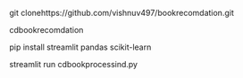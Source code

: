 git clonehttps://github.com/vishnuv497/bookrecomdation.git

cdbookrecomdation

pip install streamlit pandas scikit-learn 

streamlit run cdbookprocessind.py

